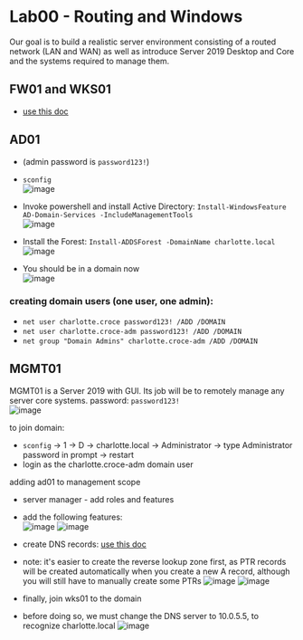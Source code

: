 # Lab00 - Routing and Windows   

Our goal is to build a realistic server environment consisting of a routed network (LAN and WAN) as well as introduce Server 2019 Desktop and Core and the systems required to manage them.

## FW01 and WKS01
- [use this doc](https://github.com/charlottecroce/ChamplainTechJournals/blob/main/sysadmin-i-sys255/lab01-environment-setup.md)

## AD01 
- (admin password is `password123!`)
- `sconfig` \
![image](https://github.com/user-attachments/assets/b42fc4c4-07fe-44e1-ae48-59a1ea275408)

- Invoke powershell and install Active Directory: `Install-WindowsFeature AD-Domain-Services -IncludeManagementTools` \
![image](https://github.com/user-attachments/assets/2a087f38-8b59-4497-9162-1631205d0150)

- Install the Forest: `Install-ADDSForest -DomainName charlotte.local` \
![image](https://github.com/user-attachments/assets/b295e94c-3da4-4dbe-98d5-45f25a4da00a)

- You should be in a domain now \
![image](https://github.com/user-attachments/assets/73076712-88fa-4c39-866b-da138c52002d)

### creating domain users (one user, one admin):
- `net user charlotte.croce password123! /ADD /DOMAIN`
- `net user charlotte.croce-adm password123! /ADD /DOMAIN`
- `net group "Domain Admins" charlotte.croce-adm /ADD /DOMAIN`


## MGMT01
MGMT01 is a Server 2019 with GUI.  Its job will be to remotely manage any server core systems. 
password: `password123!` \
![image](https://github.com/user-attachments/assets/b752ce4c-f831-4619-b563-9a2ff9eb57c5)

to join domain:
- `sconfig` -> 1 -> D -> charlotte.local -> Administrator -> type Administrator password in prompt -> restart
- login as the charlotte.croce-adm domain user

adding ad01 to management scope
- server manager - add roles and features
- add the following features: \
![image](https://github.com/user-attachments/assets/25634b91-4a27-4ff5-a218-337fab157561)
![image](https://github.com/user-attachments/assets/f1b9d632-2664-4209-beae-3ee167b93a76)

- create DNS records: [use this doc](https://github.com/charlottecroce/ChamplainTechJournals/blob/main/sysadmin-i-sys255/lab02-dns%2Badds-role.md)
- note: it's easier to create the reverse lookup zone first, as PTR records will be created automatically when you create a new A record, although you will still have to manually create some PTRs
![image](https://github.com/user-attachments/assets/1fc7982f-2d40-49d2-8264-356db5fb0d8c)
![image](https://github.com/user-attachments/assets/d750c565-6a8c-4867-8da3-949046bb5a1e)

- finally, join wks01 to the domain
- before doing so, we must change the DNS server to 10.0.5.5, to recognize charlotte.local
![image](https://github.com/user-attachments/assets/f7c0d739-296c-4fab-96b2-4afe4439aee6)

